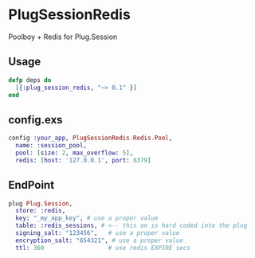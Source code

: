 PlugSessionRedis
================

Poolboy + Redis for Plug.Session

## Usage
```elixir
defp deps do
  [{:plug_session_redis, "~> 0.1" }]
end
```

## config.exs
```elixir
config :your_app, PlugSessionRedis.Redis.Pool,
  name: :session_pool,
  pool: [size: 2, max_overflow: 5],
  redis: [host: '127.0.0.1', port: 6379]
```

## EndPoint
```elixir
plug Plug.Session,
  store: :redis,
  key: "_my_app_key", # use a proper value 
  table: :redis_sessions, # <-- this on is hard coded into the plug
  signing_salt: "123456",   # use a proper value
  encryption_salt: "654321", # use a proper value
  ttl: 360                  # use redis EXPIRE secs
```
